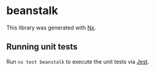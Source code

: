 # beanstalk

This library was generated with [Nx](https://nx.dev).

## Running unit tests

Run `nx test beanstalk` to execute the unit tests via [Jest](https://jestjs.io).
